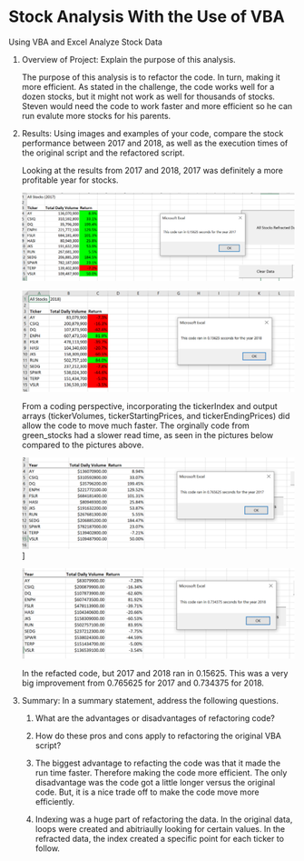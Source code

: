 # Stock Analysis With the Use of VBA
Using VBA and Excel Analyze Stock Data


1. Overview of Project: Explain the purpose of this analysis.

    The purpose of this analysis is to refactor the code.  In turn, making it more
    efficient.  As stated in the challenge, the code works well for a dozen stocks, but it might not work as well for thousands of stocks.  Steven would need the code to 
    work faster and more efficient so he can run evalute more stocks for his 
    parents.

2. Results: Using images and examples of your code, compare the stock performance       between 2017 and 2018, as well as the execution times of the original script and the refactored script.

    Looking at the results from 2017 and 2018, 2017 was definitely a more profitable year for stocks.

    ![image](https://github.com/snkty8/stock-analysis/blob/main/Resources/VBA_Challenge_2017.png)

    ![image](https://github.com/snkty8/stock-analysis/blob/main/Resources/VBA_Challenge_2018.png)

    From a coding perspective, incorporating the tickerIndex and output arrays (tickerVolumes, tickerStartingPrices, and tickerEndingPrices) did allow the code to move much faster.  The orginally code from green_stocks had a slower read time, as seen in the pictures below compared to the pictures above.

    ![image](https://github.com/snkty8/stock-analysis/blob/main/Resources/Green_Stocks_2017.png)]

    ![image](https://github.com/snkty8/stock-analysis/blob/main/Resources/Green_Stocks_2018.png)


    In the refacted code, but 2017 and 2018 ran in 0.15625.  This was a very big improvement from 0.765625 for 2017 and 0.734375 for 2018.  

3. Summary: In a summary statement, address the following questions.
    1. What are the advantages or disadvantages of refactoring code?
    2. How do these pros and cons apply to refactoring the original VBA script?

    1. The biggest advantage to refacting the code was that it made the run time faster.
    Therefore making the code more efficient.  The only disadvantage was the code got a little longer versus the original code. But, it is a nice trade off to make the code move more efficiently.

    2. Indexing was a huge part of refactoring the data.  In the original data, loops were created and abitriaully looking for certain values. In the refracted data, the index created a specific point for each ticker to follow.



